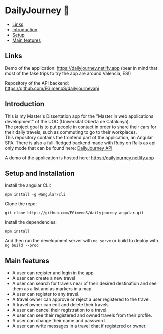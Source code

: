 # DailyJourney 🚗
- [Links](#Links)
- [Introduction](#Introduction)
- [Setup](#Setup-and-installation)
- [Main features](#Main-features)

## Links

Demo of the application: <https://dailyjourney.netlify.app> (bear in mind that most of the fake trips to try the app are around Valencia, ES!)

Repository of the API backend: <https://github.com/EGimenoS/dailyjourneyapi>

## Introduction

This is my Master's Dissertation app for the "Master in web applications development" of the UOC (Universitat Oberta de Catalunya).  
The project goal is to put people in contact in order to share their cars for their daily travels, such as commuting to go to their workplaces.  
This repository contains the frontend part of the application, an Angular SPA. There is also a full-fledged backend made with Ruby on Rails as api-only mode that can be found here: [DailyJourney API](https://github.com/EGimenoS/dailyjourneyapi)

A demo of the application is hosted here: <https://dailyjourney.netlify.app>

## Setup and Installation

Install the angular CLI:

`npm install -g @angular/cli`

Clone the repo:

`git clone https://github.com/EGimenoS/dailyjourney-angular.git`

Install the dependencies:

`npm install`

And then run the development server with `ng serve` or build to deploy with `ng build --prod`

## Main features

- A user can register and login in the app
- A user can create a new travel
- A user can search for travels near of their desired destination and see them as a list and as markers in a map.
- A user can register to any travel.
- A travel owner can approve or reject a user registered to the travel.
- A travel owner can edit and delete their travels.
- A user can cancel their registration to a travel.
- A user can see their registered and owned travels from their profile.
- A user can change their name and password
- A user can write messages in a travel chat if registered or owner.
